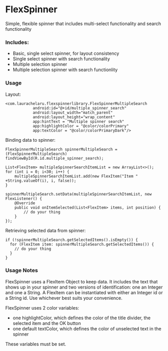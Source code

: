 # FlexSpinner
Simple, flexible spinner that includes multi-select functionality and search functionality

### Includes:
- Basic, single select spinner, for layout consistency
- Single select spinner with search functionality
- Multiple selection spinner
- Multiple selection spinner with search functionlity

### Usage

Layout:
```
<com.laurachelaru.flexspinnerlibrary.FlexSpinnerMultipleSearch
            android:id="@+id/multiple_spinner_search"
            android:layout_width="match_parent"
            android:layout_height="wrap_content"
            app:hintText = "Multiple spinner search"
            app:highlightColor = "@color/colorPrimary"
            app:textColor = "@color/colorPrimaryDark"/>
```

Binding data to spinner:
```
FlexSpinnerMultipleSearch spinnerMultipleSearch = (FlexSpinnerMultipleSearch) findViewById(R.id.multiple_spinner_search);

List<FlexItem> multipleSpinnerSearchItemList = new ArrayList<>();
for (int i = 0; i<30; i++) {
    multipleSpinnerSearchItemList.add(new FlexItem("Item " +String.valueOf(i), i, false));
}

spinnerMultipleSearch.setData(multipleSpinnerSearchItemList, new FlexListener() {
    @Override
    public void onItemSelected(List<FlexItem> items, int position) {
        // do your thing
    }
});
```

Retrieving selected data from spinner:
```
if (!spinnerMultipleSearch.getSelectedItems().isEmpty()) {
  for (FlexItem item: spinnerMultipleSearch.getSelectedItems()) {
    // do your thing
  }
}
```

### Usage Notes

FlexSpinner uses a FlexItem Object to keep data. It includes the text that shows up in your spinner and two versions of identification: one an Integer and one a String. A FlexItem can be instantiated with either an Integer id or a String id. Use whichever best suits your convenience.

FlexSpinner uses 2 color variables: 
- one highlightColor, which defines the color of the title divider, the selected item and the OK button 
- one default textColor, which defines the color of unselected text in the spinner

These variables must be set.
